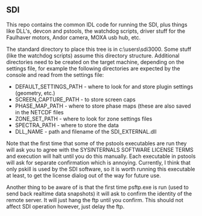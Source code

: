 SDI
------------

This repo contains the common IDL code for running the SDI, plus things like DLL's, 
devcon and pstools, the watchdog scripts, driver stuff for the Faulhaver motors, 
Andor camera, MOXA usb hub, etc. 

The standard directory to place this tree is in c:\users\sdi3000\. Some stuff (like
the watchdog scripts) assume this directory structure. Additional directories need to be 
created on the target machine, depending on the settings file, for example the 
following directories are expected by the console and read from the settings file:

* DEFAULT_SETTINGS_PATH - where to look for and store plugin settings (geometry, etc.)             
* SCREEN_CAPTURE_PATH - to store screen caps                   
* PHASE_MAP_PATH - where to store phase maps (these are also saved in the NETCDF files
* ZONE_SET_PATH - where to look for zone settings files 
* SPECTRA_PATH - where to store the data
* DLL_NAME  - path and filename of the SDI_EXTERNAL.dll

Note that the first time that some of the pstools executables are run they will ask you 
to agree with the SYSINTERNALS SOFTWARE LICENSE TERMS and execution will halt until you 
do this manually. Each executable in pstools will ask for separate confirmation which is 
annoying. Currently, I think that only pskill is used by the SDI software, so it is worth 
running this executable at least, to get the license dialog out of the way for future use. 

Another thing to be aware of is that the first time psftp.exe is run (used to send back 
realtime data snapshots) it will ask to confirm the identity of the remote server. It will 
just hang the ftp until you confirm. This should not affect SDI operation however, just 
delay the ftp. 

 
